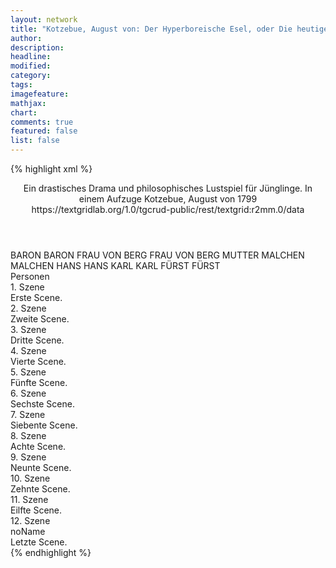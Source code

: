 ```yaml
---
layout: network
title: "Kotzebue, August von: Der Hyperboreische Esel, oder Die heutige Bildung (1799)"
author:
description:
headline:
modified:
category:
tags:
imagefeature: 
mathjax: 
chart: 
comments: true
featured: false
list: false
---
```

{% highlight xml %}
<?xml-model href="https://raw.githubusercontent.com/DLiNa/project/master/rules/lina.rnc"?><?xml-model href="https://raw.githubusercontent.com/DLiNa/project/master/rules/lina.sch"?>
<play xmlns="http://lina.digital">
  <header>
    <title>Der Hyperboreische Esel, oder Die heutige Bildung</title>
    <subtitle>Ein drastisches Drama und philosophisches Lustspiel für Jünglinge. In einem Aufzuge</subtitle>
    <genretitle/>
    <author>Kotzebue, August von</author>
    <date type="print">1799</date>
    <date type="premiere"/>
    <date type="written"/>
    <source>https://textgridlab.org/1.0/tgcrud-public/rest/textgrid:r2mm.0/data</source>
  </header>
  <personae>
    <character>
      <name>BARON</name>
      <alias xml:id="baron">
        <name>BARON</name>
      </alias>
    </character>
    <character>
      <name>FRAU VON BERG</name>
      <alias xml:id="frau_von_berg">
        <name>FRAU VON BERG</name>
      </alias>
      <alias xml:id="mutter">
        <name>MUTTER</name>
      </alias>
    </character>
    <character>
      <name>MALCHEN</name>
      <alias xml:id="malchen">
        <name>MALCHEN</name>
      </alias>
    </character>
    <character>
      <name>HANS</name>
      <alias xml:id="hans">
        <name>HANS</name>
      </alias>
    </character>
    <character>
      <name>KARL</name>
      <alias xml:id="karl">
        <name>KARL</name>
      </alias>
    </character>
    <character>
      <name>FÜRST</name>
      <alias xml:id="fürst">
        <name>FÜRST</name>
      </alias>
    </character>
  </personae>
  <text>
    <div>
      <head>Personen</head>
    </div>
    <div>
      <head>1. Szene</head>
      <div>
        <head>Erste Scene.</head>
        <sp who="#baron">
          <amount n="22" unit="speech_acts"/>
          <amount n="351" unit="words"/>
          <amount n="14" unit="lines"/>
          <amount n="2001" unit="chars"/>
        </sp>
        <sp who="#frau_von_berg">
          <amount n="17" unit="speech_acts"/>
          <amount n="266" unit="words"/>
          <amount n="13" unit="lines"/>
          <amount n="1435" unit="chars"/>
        </sp>
        <sp who="#malchen">
          <amount n="7" unit="speech_acts"/>
          <amount n="64" unit="words"/>
          <amount n="6" unit="lines"/>
          <amount n="356" unit="chars"/>
        </sp>
      </div>
    </div>
    <div>
      <head>2. Szene</head>
      <div>
        <head>Zweite Scene.</head>
        <sp who="#malchen">
          <amount n="1" unit="speech_acts"/>
          <amount n="46" unit="words"/>
          <amount n="233" unit="chars"/>
        </sp>
      </div>
    </div>
    <div>
      <head>3. Szene</head>
      <div>
        <head>Dritte Scene.</head>
        <sp who="#hans">
          <amount n="12" unit="speech_acts"/>
          <amount n="496" unit="words"/>
          <amount n="3" unit="lines"/>
          <amount n="2590" unit="chars"/>
        </sp>
        <sp who="#malchen">
          <amount n="12" unit="speech_acts"/>
          <amount n="80" unit="words"/>
          <amount n="12" unit="lines"/>
          <amount n="447" unit="chars"/>
        </sp>
      </div>
    </div>
    <div>
      <head>4. Szene</head>
      <div>
        <head>Vierte Scene.</head>
        <sp who="#frau_von_berg">
          <amount n="1" unit="speech_acts"/>
          <amount n="84" unit="words"/>
          <amount n="454" unit="chars"/>
        </sp>
        <sp who="#karl">
          <amount n="26" unit="speech_acts"/>
          <amount n="454" unit="words"/>
          <amount n="14" unit="lines"/>
          <amount n="8116" unit="chars"/>
        </sp>
        <sp who="#mutter">
          <amount n="26" unit="speech_acts"/>
          <amount n="315" unit="words"/>
          <amount n="22" unit="lines"/>
          <amount n="1702" unit="chars"/>
        </sp>
      </div>
    </div>
    <div>
      <head>5. Szene</head>
      <div>
        <head>Fünfte Scene.</head>
        <sp who="#karl">
          <amount n="1" unit="speech_acts"/>
          <amount n="27" unit="words"/>
          <amount n="589" unit="chars"/>
        </sp>
      </div>
    </div>
    <div>
      <head>6. Szene</head>
      <div>
        <head>Sechste Scene.</head>
        <sp who="#baron">
          <amount n="19" unit="speech_acts"/>
          <amount n="405" unit="words"/>
          <amount n="8" unit="lines"/>
          <amount n="2585" unit="chars"/>
        </sp>
        <sp who="#karl">
          <amount n="18" unit="speech_acts"/>
          <amount n="252" unit="words"/>
          <amount n="12" unit="lines"/>
          <amount n="6225" unit="chars"/>
        </sp>
      </div>
    </div>
    <div>
      <head>7. Szene</head>
      <div>
        <head>Siebente Scene.</head>
        <sp who="#karl">
          <amount n="1" unit="speech_acts"/>
          <amount n="34" unit="words"/>
          <amount n="600" unit="chars"/>
        </sp>
      </div>
    </div>
    <div>
      <head>8. Szene</head>
      <div>
        <head>Achte Scene.</head>
        <sp who="#karl">
          <amount n="28" unit="speech_acts"/>
          <amount n="510" unit="words"/>
          <amount n="20" unit="lines"/>
          <amount n="9266" unit="chars"/>
        </sp>
        <sp who="#malchen">
          <amount n="28" unit="speech_acts"/>
          <amount n="237" unit="words"/>
          <amount n="26" unit="lines"/>
          <amount n="1416" unit="chars"/>
        </sp>
      </div>
    </div>
    <div>
      <head>9. Szene</head>
      <div>
        <head>Neunte Scene.</head>
        <sp who="#baron">
          <amount n="4" unit="speech_acts"/>
          <amount n="165" unit="words"/>
          <amount n="1" unit="lines"/>
          <amount n="845" unit="chars"/>
        </sp>
        <sp who="#malchen">
          <amount n="4" unit="speech_acts"/>
          <amount n="20" unit="words"/>
          <amount n="4" unit="lines"/>
          <amount n="99" unit="chars"/>
        </sp>
        <sp who="#karl">
          <amount n="1" unit="speech_acts"/>
          <amount n="17" unit="words"/>
          <amount n="414" unit="chars"/>
        </sp>
      </div>
    </div>
    <div>
      <head>10. Szene</head>
      <div>
        <head>Zehnte Scene.</head>
        <sp who="#hans">
          <amount n="3" unit="speech_acts"/>
          <amount n="78" unit="words"/>
          <amount n="2" unit="lines"/>
          <amount n="416" unit="chars"/>
        </sp>
        <sp who="#karl">
          <amount n="2" unit="speech_acts"/>
          <amount n="67" unit="words"/>
          <amount n="1376" unit="chars"/>
        </sp>
        <sp who="#malchen">
          <amount n="1" unit="speech_acts"/>
          <amount n="3" unit="words"/>
          <amount n="1" unit="lines"/>
          <amount n="15" unit="chars"/>
        </sp>
      </div>
    </div>
    <div>
      <head>11. Szene</head>
      <div>
        <head>Eilfte Scene.</head>
        <sp who="#baron">
          <amount n="3" unit="speech_acts"/>
          <amount n="71" unit="words"/>
          <amount n="1" unit="lines"/>
          <amount n="403" unit="chars"/>
        </sp>
        <sp who="#fürst">
          <amount n="30" unit="speech_acts"/>
          <amount n="395" unit="words"/>
          <amount n="22" unit="lines"/>
          <amount n="2404" unit="chars"/>
        </sp>
        <sp who="#karl">
          <amount n="28" unit="speech_acts"/>
          <amount n="539" unit="words"/>
          <amount n="12" unit="lines"/>
          <amount n="10610" unit="chars"/>
        </sp>
      </div>
    </div>
    <div>
      <head>12. Szene</head>
      <div>
        <head>noName</head>
        <div>
          <head>Letzte Scene.</head>
          <sp who="#fürst">
            <amount n="8" unit="speech_acts"/>
            <amount n="193" unit="words"/>
            <amount n="2" unit="lines"/>
            <amount n="1152" unit="chars"/>
          </sp>
          <sp who="#baron">
            <amount n="7" unit="speech_acts"/>
            <amount n="116" unit="words"/>
            <amount n="6" unit="lines"/>
            <amount n="669" unit="chars"/>
          </sp>
          <sp who="#hans">
            <amount n="8" unit="speech_acts"/>
            <amount n="64" unit="words"/>
            <amount n="7" unit="lines"/>
            <amount n="370" unit="chars"/>
          </sp>
          <sp who="#frau_von_berg">
            <amount n="2" unit="speech_acts"/>
            <amount n="25" unit="words"/>
            <amount n="1" unit="lines"/>
            <amount n="126" unit="chars"/>
          </sp>
          <sp who="#malchen">
            <amount n="1" unit="speech_acts"/>
            <amount n="12" unit="words"/>
            <amount n="1" unit="lines"/>
            <amount n="66" unit="chars"/>
          </sp>
        </div>
      </div>
    </div>
  </text>
</play>
{% endhighlight %}
